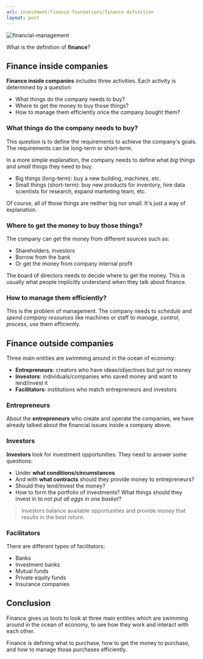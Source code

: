 ```yaml
---
url: investment/finance-foundations/finance-definition
layout: post
---
```


![financial-management][financial-management]

What is the definition of **finance**?

## Finance inside companies

**Finance inside companies** includes three activities. Each activity is determined by a question:

- What things do the company needs to buy?
- Where to get the money to buy those things?
- How to manage them efficiently once the company bought them?

### What things do the company needs to buy?

This question is to define the requirements to achieve the company's goals.
The requirements can be long-term or short-term.

In a more simple explanation, the company needs to define what _big_ things and _small_ things they need to buy.

- Big things (long-term): buy a new building, machines, etc.
- Small things (short-term): buy new products for inventory, hire data scientists for research, expand marketing team, etc.

Of course, all of those things are neither big nor small. It's just a way of explanation.

### Where to get the money to buy those things?

The company can get the money from different sources such as:

- Shareholders, investors
- Borrow from the bank
- Or get the money from company internal profit

The board of directors needs to decide where to get the money.
This is usually what people implicitly understand when they talk about finance.

### How to manage them efficiently?

This is the problem of management.
The company needs to _schedule_ and _spend company resources_ like machines
or staff to _manage_, _control_, _process_, _use_ them efficiently.

## Finance outside companies

Three main entities are swimming around in the ocean of economy:

- **Entrepreneurs**: creators who have ideas/objectives but got no money
- **Investors**: individuals/companies who saved money and want to lend/invest it
- **Facilitators**: institutions who match entrepreneurs and investors

### Entrepreneurs

About the **entrepreneurs** who create and operate the companies, we have already talked about the financial issues inside a company above.

### Investors

**Investors** look for investment opportunities. They need to answer some questions:

- Under **what conditions/circumstances**
- And with **what contracts** should they provide money to entrepreneurs?
- Should they lend/invest the money?
- How to form the portfolio of investments? What things should they invest in to not _put all eggs in one basket_?

> Investors balance available opportunities and provide money that results in the best return.

### Facilitators

There are different types of facilitators:

- Banks
- Investment banks
- Mutual funds
- Private equity funds
- Insurance companies

## Conclusion

Finance gives us tools to look at three main entities which are swimming around in the ocean of economy, to see how they work and interact with each other.

Finance is defining what to purchase, how to get the money to purchase, and how to manage those purchases efficiently.

<!-- MARKDOWN LINKS & IMAGES -->

[financial-management]: /assets/images/investment/finance-foundations/finance-definition/financial-management.jpg
